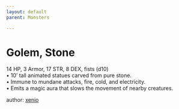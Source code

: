 ```yaml
---
layout: default
parent: Monsters 

--- 
```

# Golem, Stone
14 HP, 3 Armor, 17 STR, 8 DEX, fists (d10)  
• 10’ tall animated statues carved from pure stone.  
• Immune to mundane attacks, fire, cold, and electricity.  
• Emits a magic aura that slows the movement of nearby creatures.  




author: [xenio](https://xenioinabottle.blogspot.com/2021/02/classic-monsters-for-cairnito-part-1.html) 


